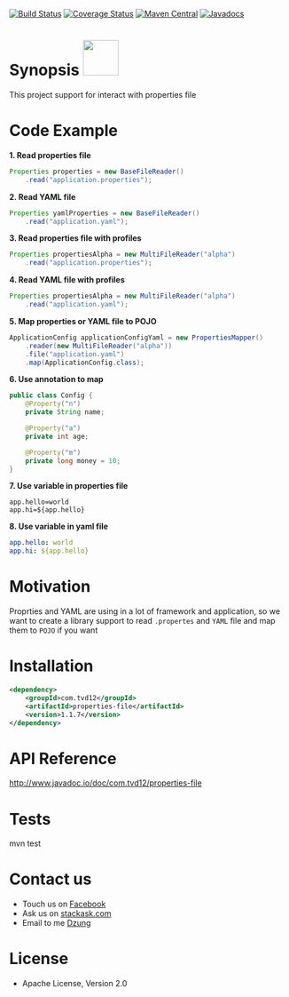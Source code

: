 [![Build Status](https://travis-ci.org/tvd12/properties-file.svg?branch=master)](https://travis-ci.org/tvd12/properties-file)
[![Coverage Status](https://coveralls.io/repos/github/tvd12/properties-file/badge.svg?branch=master)](https://coveralls.io/github/tvd12/properties-file?branch=master)
[![Maven Central](https://maven-badges.herokuapp.com/maven-central/com.tvd12/properties-file/badge.svg)](https://maven-badges.herokuapp.com/maven-central/com.tvd12/properties-file)
[![Javadocs](https://www.javadoc.io/badge/com.tvd12/properties-file.svg)](https://www.javadoc.io/doc/com.tvd12/properties-file)

# Synopsis <img src="https://github.com/tvd12/properties-file/blob/master/logo.png" width="64" />

This project support for interact with properties file

# Code Example

**1. Read properties file**

```java
Properties properties = new BaseFileReader()
    .read("application.properties");
```

**2. Read YAML file**


```java
Properties yamlProperties = new BaseFileReader()
    .read("application.yaml");
```

**3. Read properties file with profiles**

```java
Properties propertiesAlpha = new MultiFileReader("alpha")
    .read("application.properties");
```

**4. Read YAML file with profiles**

```java
Properties propertiesAlpha = new MultiFileReader("alpha")
    .read("application.yaml");
```

**5. Map properties or YAML file to POJO**

```java
ApplicationConfig applicationConfigYaml = new PropertiesMapper()
    .reader(new MultiFileReader("alpha"))
    .file("application.yaml")
    .map(ApplicationConfig.class);
```

**6. Use annotation to map**

```java
public class Config {
    @Property("n")
    private String name;

    @Property("a")
    private int age;

    @Property("m")
    private long money = 10;
}
```

**7. Use variable in properties file**

```properties
app.hello=world
app.hi=${app.hello}
```

**8. Use variable in yaml file**

```yaml
app.hello: world
app.hi: ${app.hello}
```

# Motivation

Proprties and YAML are using in a lot of framework and application, so we want to create a library support to read `.propertes` and `YAML` file and map them to `POJO` if you want

# Installation

```xml
<dependency>
    <groupId>com.tvd12</groupId>
    <artifactId>properties-file</artifactId>
    <version>1.1.7</version>
</dependency>
```
# API Reference

http://www.javadoc.io/doc/com.tvd12/properties-file

# Tests

mvn test

# Contact us

- Touch us on [Facebook](https://www.facebook.com/youngmonkeys.org)
- Ask us on [stackask.com](https://stackask.com)
- Email to me [Dzung](mailto:itprono3@gmail.com)

# License

- Apache License, Version 2.0
